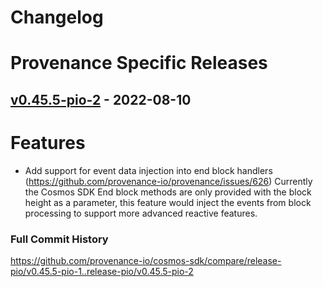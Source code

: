 # Changelog

# Provenance Specific Releases

## [v0.45.5-pio-2](https://github.com/provenance-io/cosmos-sdk/releases/tag/v0.45.5-pio-2) - 2022-08-10

# Features

* Add support for event data injection into end block handlers (https://github.com/provenance-io/provenance/issues/626)
  Currently the Cosmos SDK End block methods are only provided with the block height as a parameter, this feature would inject the events from block processing to support more advanced reactive features.

### Full Commit History

https://github.com/provenance-io/cosmos-sdk/compare/release-pio/v0.45.5-pio-1..release-pio/v0.45.5-pio-2